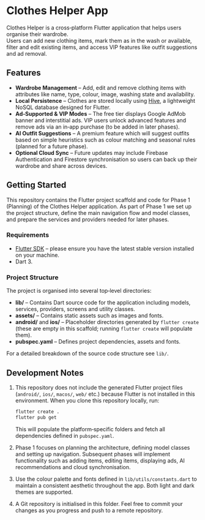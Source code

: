 # Clothes Helper App

Clothes Helper is a cross‑platform Flutter application that helps users organise their wardrobe.  
Users can add new clothing items, mark them as in the wash or available, filter and edit existing items, and access VIP features like outfit suggestions and ad removal.

## Features

- **Wardrobe Management** – Add, edit and remove clothing items with attributes like name, type, colour, image, washing state and availability.
- **Local Persistence** – Clothes are stored locally using [Hive](https://pub.dev/packages/hive), a lightweight NoSQL database designed for Flutter.
- **Ad‑Supported & VIP Modes** – The free tier displays Google AdMob banner and interstitial ads.  VIP users unlock advanced features and remove ads via an in‑app purchase (to be added in later phases).
- **AI Outfit Suggestions** – A premium feature which will suggest outfits based on simple heuristics such as colour matching and seasonal rules (planned for a future phase).
- **Optional Cloud Sync** – Future updates may include Firebase Authentication and Firestore synchronisation so users can back up their wardrobe and share across devices.

## Getting Started

This repository contains the Flutter project scaffold and code for Phase 1 (Planning) of the Clothes Helper application.  As part of Phase 1 we set up the project structure, define the main navigation flow and model classes, and prepare the services and providers needed for later phases.  

### Requirements

- [Flutter SDK](https://docs.flutter.dev/get-started/install) – please ensure you have the latest stable version installed on your machine.
- Dart 3.

### Project Structure

The project is organised into several top‑level directories:

- **lib/** – Contains Dart source code for the application including models, services, providers, screens and utility classes.
- **assets/** – Contains static assets such as images and fonts.
- **android/** and **ios/** – Placeholder directories generated by `flutter create` (these are empty in this scaffold; running `flutter create` will populate them).
- **pubspec.yaml** – Defines project dependencies, assets and fonts.

For a detailed breakdown of the source code structure see `lib/`.

## Development Notes

1. This repository does not include the generated Flutter project files (`android/`, `ios/`, `macos/`, `web/` etc.) because Flutter is not installed in this environment.  When you clone this repository locally, run:

   ```bash
   flutter create .
   flutter pub get
   ```

   This will populate the platform‑specific folders and fetch all dependencies defined in `pubspec.yaml`.

2. Phase 1 focuses on planning the architecture, defining model classes and setting up navigation.  Subsequent phases will implement functionality such as adding items, editing items, displaying ads, AI recommendations and cloud synchronisation.

3. Use the colour palette and fonts defined in `lib/utils/constants.dart` to maintain a consistent aesthetic throughout the app.  Both light and dark themes are supported.

4. A Git repository is initialised in this folder.  Feel free to commit your changes as you progress and push to a remote repository.
